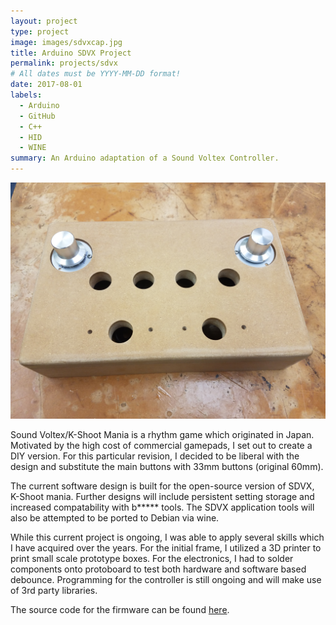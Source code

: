 ```yaml
---
layout: project
type: project
image: images/sdvxcap.jpg
title: Arduino SDVX Project
permalink: projects/sdvx
# All dates must be YYYY-MM-DD format!
date: 2017-08-01
labels:
  - Arduino
  - GitHub
  - C++
  - HID
  - WINE
summary: An Arduino adaptation of a Sound Voltex Controller.
---
```

<img src="../images/inprog.jpg" width="600">

Sound Voltex/K-Shoot Mania is a rhythm game which originated in Japan. Motivated by the high cost of commercial gamepads, I set out to create a DIY version. For this particular revision, I decided to be liberal with the design and substitute the main buttons with 33mm buttons (original 60mm).

The current software design is built for the open-source version of SDVX, K-Shoot mania. Further designs will include persistent setting storage and increased compatability with b***** tools. The SDVX application tools will also be attempted to be ported to Debian via wine.

While this current project is ongoing, I was able to apply several skills which I have acquired over the years. For the initial frame, I utilized a 3D printer to print small scale prototype boxes. For the electronics, I had to solder components onto protoboard to test both hardware and software based debounce. Programming for the controller is still ongoing and will make use of 3rd party libraries.

The source code for the firmware can be found [here](https://github.com/Reyn-Mukai/Bemani-SDVX).
